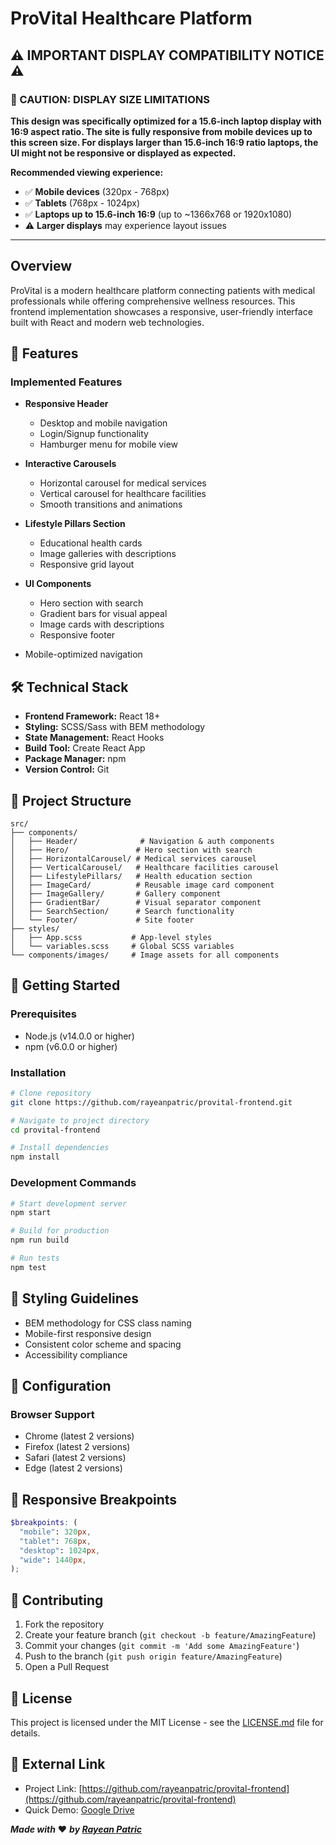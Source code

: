 # ProVital Healthcare Platform

## ⚠️ **IMPORTANT DISPLAY COMPATIBILITY NOTICE** ⚠️

### **🔴 CAUTION: DISPLAY SIZE LIMITATIONS**

**This design was specifically optimized for a 15.6-inch laptop display with 16:9 aspect ratio. The site is fully responsive from mobile devices up to this screen size. For displays larger than 15.6-inch 16:9 ratio laptops, the UI might not be responsive or displayed as expected.**

**Recommended viewing experience:**
- ✅ **Mobile devices** (320px - 768px)
- ✅ **Tablets** (768px - 1024px)  
- ✅ **Laptops up to 15.6-inch 16:9** (up to ~1366x768 or 1920x1080)
- ⚠️ **Larger displays** may experience layout issues

---

## Overview

ProVital is a modern healthcare platform connecting patients with medical professionals while offering comprehensive wellness resources. This frontend implementation showcases a responsive, user-friendly interface built with React and modern web technologies.

## 🚀 Features

### Implemented Features

- **Responsive Header**

  - Desktop and mobile navigation
  - Login/Signup functionality
  - Hamburger menu for mobile view

- **Interactive Carousels**

  - Horizontal carousel for medical services
  - Vertical carousel for healthcare facilities
  - Smooth transitions and animations

- **Lifestyle Pillars Section**

  - Educational health cards
  - Image galleries with descriptions
  - Responsive grid layout

- **UI Components**
  - Hero section with search
  - Gradient bars for visual appeal
  - Image cards with descriptions
  - Responsive footer
- Mobile-optimized navigation

## 🛠 Technical Stack

- **Frontend Framework:** React 18+
- **Styling:** SCSS/Sass with BEM methodology
- **State Management:** React Hooks
- **Build Tool:** Create React App
- **Package Manager:** npm
- **Version Control:** Git

## 📁 Project Structure

```
src/
├── components/
│   ├── Header/              # Navigation & auth components
│   ├── Hero/               # Hero section with search
│   ├── HorizontalCarousel/ # Medical services carousel
│   ├── VerticalCarousel/   # Healthcare facilities carousel
│   ├── LifestylePillars/   # Health education section
│   ├── ImageCard/          # Reusable image card component
│   ├── ImageGallery/       # Gallery component
│   ├── GradientBar/        # Visual separator component
│   ├── SearchSection/      # Search functionality
│   └── Footer/             # Site footer
├── styles/
│   ├── App.scss           # App-level styles
│   └── variables.scss     # Global SCSS variables
└── components/images/     # Image assets for all components
```

## 🚦 Getting Started

### Prerequisites

- Node.js (v14.0.0 or higher)
- npm (v6.0.0 or higher)

### Installation

```bash
# Clone repository
git clone https://github.com/rayeanpatric/provital-frontend.git

# Navigate to project directory
cd provital-frontend

# Install dependencies
npm install
```

### Development Commands

```bash
# Start development server
npm start

# Build for production
npm run build

# Run tests
npm test
```

## 🎨 Styling Guidelines

- BEM methodology for CSS class naming
- Mobile-first responsive design
- Consistent color scheme and spacing
- Accessibility compliance

## 🔧 Configuration

### Browser Support

- Chrome (latest 2 versions)
- Firefox (latest 2 versions)
- Safari (latest 2 versions)
- Edge (latest 2 versions)

## 📱 Responsive Breakpoints

```scss
$breakpoints: (
  "mobile": 320px,
  "tablet": 768px,
  "desktop": 1024px,
  "wide": 1440px,
);
```

## 🤝 Contributing

1. Fork the repository
2. Create your feature branch (`git checkout -b feature/AmazingFeature`)
3. Commit your changes (`git commit -m 'Add some AmazingFeature'`)
4. Push to the branch (`git push origin feature/AmazingFeature`)
5. Open a Pull Request

## 📝 License

This project is licensed under the MIT License - see the [LICENSE.md](LICENSE.md) file for details.

## 🔗 External Link

- Project Link: [https://github.com/rayeanpatric/provital-frontend](https://github.com/rayeanpatric/provital-frontend)
- Quick Demo: [Google Drive](https://drive.google.com/file/d/1FeVvmdBAJXZCQiA4A477p0ltBjlUAPQ5/view?usp=sharing)

***Made with*** ❤️ ***by [Rayean Patric](https://github.com/rayeanpatric)***
